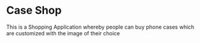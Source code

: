 # Case Shop

This is a Shopping Application whereby people can buy phone cases which are customized with the image of their choice
